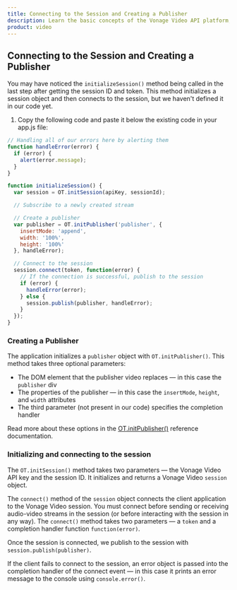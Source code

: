```yaml
---
title: Connecting to the Session and Creating a Publisher
description: Learn the basic concepts of the Vonage Video API platform, including how users can communicate through video, voice, and messaging. Explore a basic Vonage Video API flow.
product: video
--- 
```


## Connecting to the Session and Creating a Publisher

You may have noticed the `initializeSession()` method being called in the last step after getting the session ID and token. This method initializes a session object and then connects to the session, but we haven't defined it in our code yet.

1. Copy the following code and paste it below the existing code in your app.js file:

```js
// Handling all of our errors here by alerting them
function handleError(error) {
  if (error) {
    alert(error.message);
  }
}

function initializeSession() {
  var session = OT.initSession(apiKey, sessionId);

  // Subscribe to a newly created stream

  // Create a publisher
  var publisher = OT.initPublisher('publisher', {
    insertMode: 'append',
    width: '100%',
    height: '100%'
  }, handleError);

  // Connect to the session
  session.connect(token, function(error) {
    // If the connection is successful, publish to the session
    if (error) {
      handleError(error);
    } else {
      session.publish(publisher, handleError);
    }
  });
}
```

### Creating a Publisher

The application initializes a `publisher` object with `OT.initPublisher()`. This method takes three optional parameters:

* The DOM element that the publisher video replaces — in this case the `publisher` div
* The properties of the publisher — in this case the `insertMode`, `height`, and `width` attributes
* The third parameter (not present in our code) specifies the completion handler

Read more about these options in the [OT.initPublisher()](/sdk/stitch/video-js-reference/OT.html#initPublisher) reference documentation.

### Initializing and connecting to the session

The `OT.initSession()` method takes two parameters — the Vonage Video API key and the session ID. It initializes and returns a Vonage Video `session` object.

The `connect()` method of the `session` object connects the client application to the Vonage Video session. You must connect before sending or receiving audio-video streams in the session (or before interacting with the session in any way). The `connect()` method takes two parameters — a `token` and a completion handler function `function(error)`.

Once the session is connected, we publish to the session with `session.publish(publisher)`.

If the client fails to connect to the session, an error object is passed into the completion handler of the connect event — in this case it prints an error message to the console using `console.error()`.
